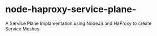 # node-haproxy-service-plane-
A Service Plane Implamentation using NodeJS and HaProxy to create Service Meshes
